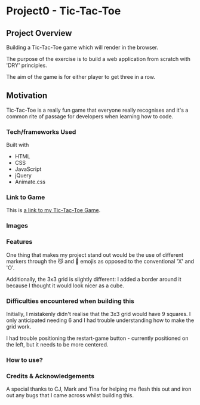 # Project0 - Tic-Tac-Toe

## Project Overview

Building a Tic-Tac-Toe game which will render in the browser. 

The purpose of the exercise is to build a web application from scratch with 'DRY' principles. 

The aim of the game is for either player to get three in a row. 

## Motivation

Tic-Tac-Toe is a really fun game that everyone really recognises and it's a common rite of passage for developers when learning how to code. 

### Tech/frameworks Used

Built with 

* HTML
* CSS
* JavaScript
* jQuery
* Animate.css

### Link to Game

This is [a link to my Tic-Tac-Toe Game](https://ram-ram14.github.io/miniature-invention/).

### Images

### Features

One thing that makes my project stand out would be the use of different markers through the 😼 and 🐶 emojis as opposed to the conventional 'X' and 'O'. 

Additionally, the 3x3 grid is slightly different: I added a border around it because I thought it would look nicer as a cube. 

### Difficulties encountered when building this

Initially, I mistakenly didn't realise that the 3x3 grid would have 9 squares. I only anticipated needing 6 and I had trouble understanding how to make the grid work. 

I had trouble positioning the restart-game button - currently positioned on the left, but it needs to be more centered. 

### How to use?

### Credits & Acknowledgements 
A special thanks to CJ, Mark and Tina for helping me flesh this out and iron out any bugs that I came across whilst building this. 
